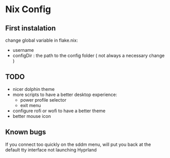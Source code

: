 # Nix Config

## First instalation

change global variable in flake.nix:
- username
- configDir : the path to the config folder ( not always a necessary change )


## TODO

- nicer dolphin theme
- more scripts to have a better desktop experience:
    - power profile selector
    - exit menu
- configure rofi or wofi to have a better theme
- better mouse icon


## Known bugs


If you connect too quickly on the sddm menu, will put you back at the default tty interface not launching Hyprland

